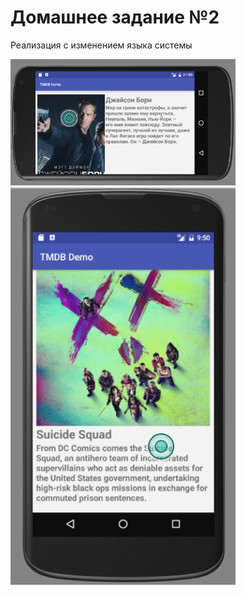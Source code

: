 # Домашнее задание №2

Реализация с изменением языка системы

<img src="https://github.com/IFMO-Android-2016/homework2/blob/master/rus_horizontal.png" width="360px"/>
<img src="https://github.com/IFMO-Android-2016/homework2/blob/master/eng_vertical.png" width="360px"/>


